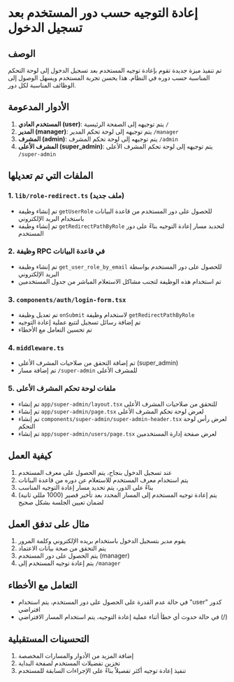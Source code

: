 # إعادة التوجيه حسب دور المستخدم بعد تسجيل الدخول

## الوصف
تم تنفيذ ميزة جديدة تقوم بإعادة توجيه المستخدم بعد تسجيل الدخول إلى لوحة التحكم المناسبة حسب دوره في النظام. هذا يحسن تجربة المستخدم ويسهل الوصول إلى الوظائف المناسبة لكل دور.

## الأدوار المدعومة
1. **المستخدم العادي (user)**: يتم توجيهه إلى الصفحة الرئيسية `/`
2. **المدير (manager)**: يتم توجيهه إلى لوحة تحكم المدير `/manager`
3. **المشرف (admin)**: يتم توجيهه إلى لوحة تحكم المشرف `/admin`
4. **المشرف الأعلى (super_admin)**: يتم توجيهه إلى لوحة تحكم المشرف الأعلى `/super-admin`

## الملفات التي تم تعديلها

### 1. `lib/role-redirect.ts` (ملف جديد)
- تم إنشاء وظيفة `getUserRole` للحصول على دور المستخدم من قاعدة البيانات باستخدام البريد الإلكتروني
- تم إنشاء وظيفة `getRedirectPathByRole` لتحديد مسار إعادة التوجيه بناءً على دور المستخدم

### 2. وظيفة RPC في قاعدة البيانات
- تم إنشاء وظيفة `get_user_role_by_email` للحصول على دور المستخدم بواسطة البريد الإلكتروني
- تم استخدام هذه الوظيفة لتجنب مشاكل الاستعلام المباشر من جدول المستخدمين

### 3. `components/auth/login-form.tsx`
- تم تعديل وظيفة `onSubmit` لاستخدام وظيفة `getRedirectPathByRole`
- تم إضافة رسائل تسجيل لتتبع عملية إعادة التوجيه
- تم تحسين التعامل مع الأخطاء

### 4. `middleware.ts`
- تم إضافة التحقق من صلاحيات المشرف الأعلى (super_admin)
- تم إضافة مسار `/super-admin` للمشرف الأعلى

### 5. ملفات لوحة تحكم المشرف الأعلى
- تم إنشاء `app/super-admin/layout.tsx` للتحقق من صلاحيات المشرف الأعلى
- تم إنشاء `app/super-admin/page.tsx` لعرض لوحة تحكم المشرف الأعلى
- تم إنشاء `components/super-admin/super-admin-header.tsx` لعرض رأس لوحة التحكم
- تم إنشاء `app/super-admin/users/page.tsx` لعرض صفحة إدارة المستخدمين

## كيفية العمل
1. عند تسجيل الدخول بنجاح، يتم الحصول على معرف المستخدم
2. يتم استخدام معرف المستخدم للاستعلام عن دوره من قاعدة البيانات
3. بناءً على الدور، يتم تحديد مسار إعادة التوجيه المناسب
4. يتم إعادة توجيه المستخدم إلى المسار المحدد بعد تأخير قصير (1000 مللي ثانية) لضمان تعيين الجلسة بشكل صحيح

## مثال على تدفق العمل
1. يقوم مدير بتسجيل الدخول باستخدام بريده الإلكتروني وكلمة المرور
2. يتم التحقق من صحة بيانات الاعتماد
3. يتم الحصول على دور المستخدم (manager)
4. يتم إعادة توجيه المستخدم إلى `/manager`

## التعامل مع الأخطاء
- في حالة عدم القدرة على الحصول على دور المستخدم، يتم استخدام "user" كدور افتراضي
- في حالة حدوث أي خطأ أثناء عملية إعادة التوجيه، يتم استخدام المسار الافتراضي (/)

## التحسينات المستقبلية
1. إضافة المزيد من الأدوار والمسارات المخصصة
2. تخزين تفضيلات المستخدم لصفحة البداية
3. تنفيذ إعادة توجيه أكثر تفصيلاً بناءً على الإجراءات السابقة للمستخدم
